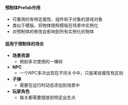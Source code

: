 #### 预制体Prefab作用
- 可重用的有特定属性、组件和子对象的游戏对象
- 类似于模版，将物体按照模版在场景中实例化
- 对预制体的修改会影响到所有实例化的物体

#### 适用于预制体的场合
- **场景资源**
	- 例如多次使用的一棵树
- **NPC**
	- 一个NPC多次出现在不同关卡中，只是某些属性有区别
- **子弹**
	- 需要在运行时动态添加到场景中
- **玩家角色**
	- 每关都需要摆放到特定出生点